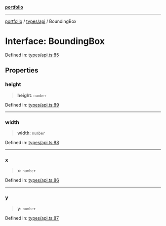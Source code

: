 [**portfolio**](../../../README.md)

***

[portfolio](../../../modules.md) / [types/api](../README.md) / BoundingBox

# Interface: BoundingBox

Defined in: [types/api.ts:85](https://github.com/tnorlund/Portfolio/blob/55a54d9f708a3532d79b25c95147fddb6e9fecb5/portfolio/types/api.ts#L85)

## Properties

### height

> **height**: `number`

Defined in: [types/api.ts:89](https://github.com/tnorlund/Portfolio/blob/55a54d9f708a3532d79b25c95147fddb6e9fecb5/portfolio/types/api.ts#L89)

***

### width

> **width**: `number`

Defined in: [types/api.ts:88](https://github.com/tnorlund/Portfolio/blob/55a54d9f708a3532d79b25c95147fddb6e9fecb5/portfolio/types/api.ts#L88)

***

### x

> **x**: `number`

Defined in: [types/api.ts:86](https://github.com/tnorlund/Portfolio/blob/55a54d9f708a3532d79b25c95147fddb6e9fecb5/portfolio/types/api.ts#L86)

***

### y

> **y**: `number`

Defined in: [types/api.ts:87](https://github.com/tnorlund/Portfolio/blob/55a54d9f708a3532d79b25c95147fddb6e9fecb5/portfolio/types/api.ts#L87)
